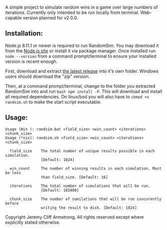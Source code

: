 A simple project to simulate random wins in a game over large numbers of iterations. Currently only intended to be run locally from terminal. Web-capable version planned for v2.0.0.

## Installation:

Node.js 8.11.1 or newer is required to run RandomSim. You may download it from the [Node.js site](https://nodejs.org/en/download/) or install it via package manager. Once installed run `node --version` from a command prompt/terminal to ensure your installed version is recent enough.

First, download and extract [the latest release](https://github.com/JadedDragoon/RandomSim/releases) into it's own folder. Windows users should download the "zip" version.

Then, at a command prompt/terminal, change to the folder you extracted RandomSim into and run `bash npm install -P`. This will download and install all required dependencies. On linux/bsd you will also have to `chmod +x randsim.sh` to make the start script executable.

## Usage:
```
Usage (Win ): randsim.bat <field_size> <win_count> <iterations> <chunk_size>
Usage (*nix): randsim.sh <field_size> <win_count> <iterations> <chunk_size>

  field_size    The total number of unique results possible in each simulation.
                [Default: 1024]
  
  win_count     The number of winning results in each simulation. Must be less
                than field_size. [Default: 16]
                
  iterations    The total number of simulations that will be run.
                [Default: 102400]
                
  chunk_size    The number of sumilations that will be run concurently before
                writing the result to disk. [Default: 1024]
```

Copyright Jeremy Cliff Armstrong,
All rights reserved except where explicitly stated otherwise.

